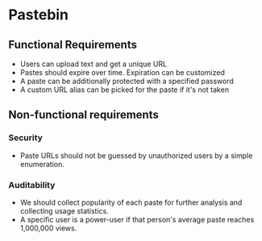 # Pastebin

## Functional Requirements
* Users can upload text and get a unique URL
* Pastes should expire over time. Expiration can be customized
* A paste can be additionally protected with a specified password
* A custom URL alias can be picked for the paste if it's not taken

## Non-functional requirements

### Security
- Paste URLs should not be guessed by unauthorized users by a simple enumeration. 


### Auditability
- We should collect popularity of each paste for further analysis and collecting usage statistics.
- A specific user is a power-user if that person's average paste reaches 1,000,000 views. 

